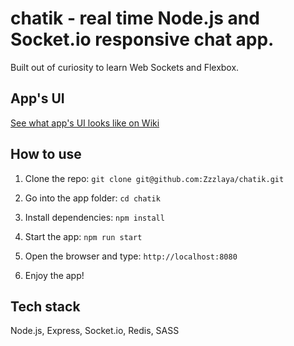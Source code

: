 # chatik - real time Node.js and Socket.io responsive chat app. 

Built out of curiosity to learn Web Sockets and Flexbox.

## App's UI
[See what app's UI looks like on Wiki](https://github.com/Zzzlaya/chatik/wiki)

## How to use
1. Clone the repo: `git clone git@github.com:Zzzlaya/chatik.git`

2. Go into the app folder: `cd chatik`

3. Install dependencies: `npm install` 

4. Start the app: `npm run start`

5. Open the browser and type: `http://localhost:8080`

6. Enjoy the app!

## Tech stack
Node.js, Express, Socket.io, Redis, SASS
